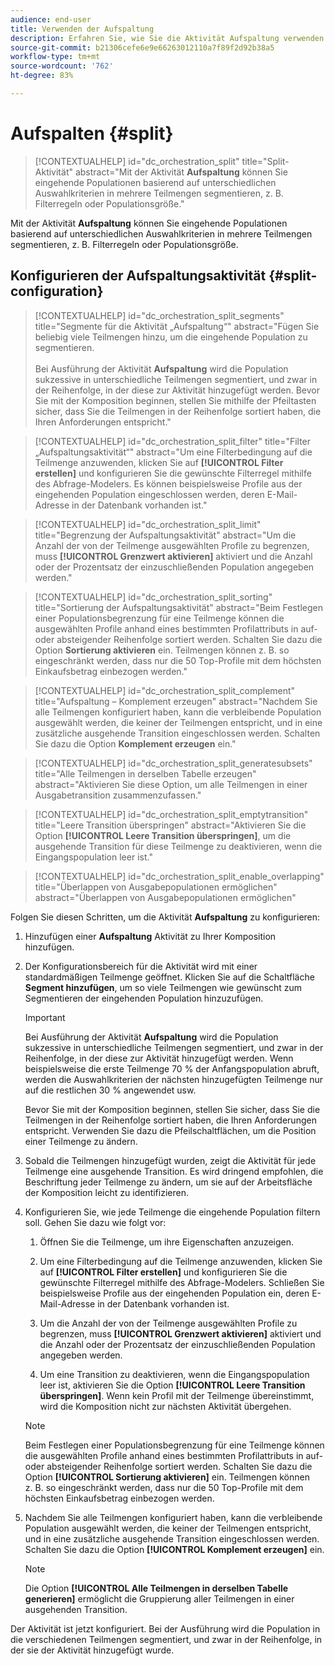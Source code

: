 ```yaml
---
audience: end-user
title: Verwenden der Aufspaltung
description: Erfahren Sie, wie Sie die Aktivität Aufspaltung verwenden
source-git-commit: b21306cefe6e9e66263012110a7f89f2d92b38a5
workflow-type: tm+mt
source-wordcount: '762'
ht-degree: 83%

---
```



# Aufspalten {#split}

>[!CONTEXTUALHELP]
>id="dc_orchestration_split"
>title="Split-Aktivität"
>abstract="Mit der Aktivität **Aufspaltung** können Sie eingehende Populationen basierend auf unterschiedlichen Auswahlkriterien in mehrere Teilmengen segmentieren, z. B. Filterregeln oder Populationsgröße."

Mit der Aktivität **Aufspaltung** können Sie eingehende Populationen basierend auf unterschiedlichen Auswahlkriterien in mehrere Teilmengen segmentieren, z. B. Filterregeln oder Populationsgröße.

## Konfigurieren der Aufspaltungsaktivität {#split-configuration}

>[!CONTEXTUALHELP]
>id="dc_orchestration_split_segments"
>title="Segmente für die Aktivität „Aufspaltung“"
>abstract="Fügen Sie beliebig viele Teilmengen hinzu, um die eingehende Population zu segmentieren.<br/></br>Bei Ausführung der Aktivität **Aufspaltung** wird die Population sukzessive in unterschiedliche Teilmengen segmentiert, und zwar in der Reihenfolge, in der diese zur Aktivität hinzugefügt werden. Bevor Sie mit der Komposition beginnen, stellen Sie mithilfe der Pfeiltasten sicher, dass Sie die Teilmengen in der Reihenfolge sortiert haben, die Ihren Anforderungen entspricht."

>[!CONTEXTUALHELP]
>id="dc_orchestration_split_filter"
>title="Filter „Aufspaltungsaktivität“"
>abstract="Um eine Filterbedingung auf die Teilmenge anzuwenden, klicken Sie auf **[!UICONTROL Filter erstellen]** und konfigurieren Sie die gewünschte Filterregel mithilfe des Abfrage-Modelers. Es können beispielsweise Profile aus der eingehenden Population eingeschlossen werden, deren E-Mail-Adresse in der Datenbank vorhanden ist."

>[!CONTEXTUALHELP]
>id="dc_orchestration_split_limit"
>title="Begrenzung der Aufspaltungsaktivität"
>abstract="Um die Anzahl der von der Teilmenge ausgewählten Profile zu begrenzen, muss **[!UICONTROL Grenzwert aktivieren]** aktiviert und die Anzahl oder der Prozentsatz der einzuschließenden Population angegeben werden."

>[!CONTEXTUALHELP]
>id="dc_orchestration_split_sorting"
>title="Sortierung der Aufspaltungsaktivität"
>abstract="Beim Festlegen einer Populationsbegrenzung für eine Teilmenge können die ausgewählten Profile anhand eines bestimmten Profilattributs in auf- oder absteigender Reihenfolge sortiert werden. Schalten Sie dazu die Option **Sortierung aktivieren** ein. Teilmengen können z. B. so eingeschränkt werden, dass nur die 50 Top-Profile mit dem höchsten Einkaufsbetrag einbezogen werden."

>[!CONTEXTUALHELP]
>id="dc_orchestration_split_complement"
>title="Aufspaltung – Komplement erzeugen"
>abstract="Nachdem Sie alle Teilmengen konfiguriert haben, kann die verbleibende Population ausgewählt werden, die keiner der Teilmengen entspricht, und in eine zusätzliche ausgehende Transition eingeschlossen werden. Schalten Sie dazu die Option **Komplement erzeugen** ein."

>[!CONTEXTUALHELP]
>id="dc_orchestration_split_generatesubsets"
>title="Alle Teilmengen in derselben Tabelle erzeugen"
>abstract="Aktivieren Sie diese Option, um alle Teilmengen in einer Ausgabetransition zusammenzufassen."

>[!CONTEXTUALHELP]
>id="dc_orchestration_split_emptytransition"
>title="Leere Transition überspringen"
>abstract="Aktivieren Sie die Option **[!UICONTROL Leere Transition überspringen]**, um die ausgehende Transition für diese Teilmenge zu deaktivieren, wenn die Eingangspopulation leer ist."

>[!CONTEXTUALHELP]
>id="dc_orchestration_split_enable_overlapping"
>title="Überlappen von Ausgabepopulationen ermöglichen"
>abstract="Überlappen von Ausgabepopulationen ermöglichen"

Folgen Sie diesen Schritten, um die Aktivität **Aufspaltung** zu konfigurieren:

1. Hinzufügen einer **Aufspaltung** Aktivität zu Ihrer Komposition hinzufügen.

1. Der Konfigurationsbereich für die Aktivität wird mit einer standardmäßigen Teilmenge geöffnet. Klicken Sie auf die Schaltfläche **Segment hinzufügen**, um so viele Teilmengen wie gewünscht zum Segmentieren der eingehenden Population hinzuzufügen.

   >[!IMPORTANT]
   >
   >Bei Ausführung der Aktivität **Aufspaltung** wird die Population sukzessive in unterschiedliche Teilmengen segmentiert, und zwar in der Reihenfolge, in der diese zur Aktivität hinzugefügt werden. Wenn beispielsweise die erste Teilmenge 70 % der Anfangspopulation abruft, werden die Auswahlkriterien der nächsten hinzugefügten Teilmenge nur auf die restlichen 30 % angewendet usw.
   >
   >Bevor Sie mit der Komposition beginnen, stellen Sie sicher, dass Sie die Teilmengen in der Reihenfolge sortiert haben, die Ihren Anforderungen entspricht. Verwenden Sie dazu die Pfeilschaltflächen, um die Position einer Teilmenge zu ändern.

1. Sobald die Teilmengen hinzugefügt wurden, zeigt die Aktivität für jede Teilmenge eine ausgehende Transition. Es wird dringend empfohlen, die Beschriftung jeder Teilmenge zu ändern, um sie auf der Arbeitsfläche der Komposition leicht zu identifizieren.

1. Konfigurieren Sie, wie jede Teilmenge die eingehende Population filtern soll. Gehen Sie dazu wie folgt vor:

   1. Öffnen Sie die Teilmenge, um ihre Eigenschaften anzuzeigen.

   1. Um eine Filterbedingung auf die Teilmenge anzuwenden, klicken Sie auf **[!UICONTROL Filter erstellen]** und konfigurieren Sie die gewünschte Filterregel mithilfe des Abfrage-Modelers. Schließen Sie beispielsweise Profile aus der eingehenden Population ein, deren E-Mail-Adresse in der Datenbank vorhanden ist. <!--[Learn how to work with the query modeler](../../query/query-modeler-overview.md)-->

   1. Um die Anzahl der von der Teilmenge ausgewählten Profile zu begrenzen, muss **[!UICONTROL Grenzwert aktivieren]** aktiviert und die Anzahl oder der Prozentsatz der einzuschließenden Population angegeben werden.

   1. Um eine Transition zu deaktivieren, wenn die Eingangspopulation leer ist, aktivieren Sie die Option **[!UICONTROL Leere Transition überspringen]**. Wenn kein Profil mit der Teilmenge übereinstimmt, wird die Komposition nicht zur nächsten Aktivität übergehen.

   >[!NOTE]
   >
   >Beim Festlegen einer Populationsbegrenzung für eine Teilmenge können die ausgewählten Profile anhand eines bestimmten Profilattributs in auf- oder absteigender Reihenfolge sortiert werden. Schalten Sie dazu die Option **[!UICONTROL Sortierung aktivieren]** ein. Teilmengen können z. B. so eingeschränkt werden, dass nur die 50 Top-Profile mit dem höchsten Einkaufsbetrag einbezogen werden.

1. Nachdem Sie alle Teilmengen konfiguriert haben, kann die verbleibende Population ausgewählt werden, die keiner der Teilmengen entspricht, und in eine zusätzliche ausgehende Transition eingeschlossen werden. Schalten Sie dazu die Option **[!UICONTROL Komplement erzeugen]** ein.

   >[!NOTE]
   >
   >Die Option **[!UICONTROL Alle Teilmengen in derselben Tabelle generieren]** ermöglicht die Gruppierung aller Teilmengen in einer ausgehenden Transition.

Der Aktivität ist jetzt konfiguriert. Bei der Ausführung wird die Population in die verschiedenen Teilmengen segmentiert, und zwar in der Reihenfolge, in der sie der Aktivität hinzugefügt wurde.

<!--
## Example{#split-example}

In the following example, the **[!UICONTROL Split]** activity is used to segment an audience into distinct subsets based on the communication channel that we want to use :

* **Subset 1 "push"**: This subset comprises all profiles who have installed our mobile application.
* **Subset 2 "sms"**: Mobile phone users: For the remaining population that did not fall into Subset 1, subset 2 applies a filtering rule to select profiles with mobile phones in the database.
* **Complement transition**: This transition captures all the remaining profiles that did not match Subset 1 or Subset 2. Specifically, it includes profiles who neither installed the mobile application nor have a mobile phone, such as users who haven't installed the mobile app or lack a registered mobile number.

![](../assets/workflow-split-example.png)
-->
